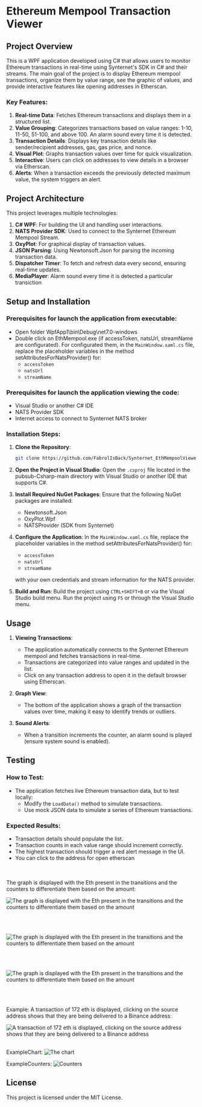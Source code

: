 # Ethereum Mempool Transaction Viewer

## Project Overview

This is a WPF application developed using C# that allows users to monitor Ethereum transactions in real-time using Synternet's SDK in C# and their streams. The main goal of the project is to display Ethereum mempool transactions, organize them by value range, see the graphic of values, and provide interactive features like opening addresses in Etherscan.

### Key Features:
1. **Real-time Data**: Fetches Ethereum transactions and displays them in a structured list.
2. **Value Grouping**: Categorizes transactions based on value ranges: 1-10, 11-50, 51-100, and above 100. An alarm sound every time it is detected.
3. **Transaction Details**: Displays key transaction details like sender/recipient addresses, gas, gas price, and nonce.
4. **Visual Plot**: Graphs transaction values over time for quick visualization.
5. **Interactive**: Users can click on addresses to view details in a browser via Etherscan.
6. **Alerts**: When a transaction exceeds the previously detected maximum value, the system triggers an alert.

## Project Architecture

This project leverages multiple technologies:

1. **C# WPF**: For building the UI and handling user interactions.
2. **NATS Provider SDK**: Used to connect to the Synternet Ethereum Mempool Stream.
3. **OxyPlot**: For graphical display of transaction values.
4. **JSON Parsing**: Using Newtonsoft.Json for parsing the incoming transaction data.
5. **Dispatcher Timer**: To fetch and refresh data every second, ensuring real-time updates.
6. **MediaPlayer**: Alarm sound every time it is detected a particular transiction

## Setup and Installation

### Prerequisites for launch the application from executable:
- Open folder WpfApp1\bin\Debug\net7.0-windows
- Double click on EthMempool.exe (if accessToken, natsUrl, streamName are configurated). For configurated them, in the `MainWindow.xaml.cs` file, replace the placeholder variables in the method setAttributesForNatsProvider() for:
    - `accessToken`
    - `natsUrl`
    - `streamName`

### Prerequisites for launch the application viewing the code:

- Visual Studio or another C# IDE
- NATS Provider SDK
- Internet access to connect to Synternet NATS broker

### Installation Steps:

1. **Clone the Repository**:
    ```bash
    git clone https://github.com/FabrolIsBack/Synternet_EthMempoolViewer.git
    ```

2. **Open the Project in Visual Studio**:
    Open the `.csproj` file located in the pubsub-Csharp-main directory with Visual Studio or another IDE that supports C#.

3. **Install Required NuGet Packages**:
    Ensure that the following NuGet packages are installed:
    - Newtonsoft.Json
    - OxyPlot.Wpf
    - NATSProvider (SDK from Synternet)

4. **Configure the Application**:
    In the `MainWindow.xaml.cs` file, replace the placeholder variables in the method setAttributesForNatsProvider() for:
    - `accessToken`
    - `natsUrl`
    - `streamName`
    
    with your own credentials and stream information for the NATS provider.

5. **Build and Run**:
    Build the project using `CTRL+SHIFT+B` or via the Visual Studio build menu.
    Run the project using `F5` or through the Visual Studio menu.

## Usage

1. **Viewing Transactions**:
   - The application automatically connects to the Synternet Ethereum mempool and fetches transactions in real-time.
   - Transactions are categorized into value ranges and updated in the list.
   - Click on any transaction address to open it in the default browser using Etherscan.

2. **Graph View**:
   - The bottom of the application shows a graph of the transaction values over time, making it easy to identify trends or outliers.
   
3. **Sound Alerts**:
   - When a transition increments the counter, an alarm sound is played (ensure system sound is enabled).

## Testing

### How to Test:
- The application fetches live Ethereum transaction data, but to test locally:
    - Modify the `LoadData()` method to simulate transactions.
    - Use mock JSON data to simulate a series of Ethereum transactions.
    
### Expected Results:
- Transaction details should populate the list.
- Transaction counts in each value range should increment correctly.
- The highest transaction should trigger a red alert message in the UI.
- You can click to the address for open etherscan

<br> <br>
The graph is displayed with the Eth present in the transitions and the counters to differentiate them based on the amount:<br>

![The graph is displayed with the Eth present in the transitions and the counters to differentiate them based on the amount](Example_images/example1.png)

<br><br>

![The graph is displayed with the Eth present in the transitions and the counters to differentiate them based on the amount](Example_images/example2.png)

<br><br>

![The graph is displayed with the Eth present in the transitions and the counters to differentiate them based on the amount](Example_images/example3.png)

<br><br>

Example:
A transaction of 172 eth is displayed, clicking on the source address shows that they are being delivered to a Binance address: <br>

![A transaction of 172 eth is displayed, clicking on the source address shows that they are being delivered to a Binance address](Example_images/172EthToBinance.png)
<br><br>

ExampleChart:
![The chart](Example_images/onlyChart.png)

ExampleCounters:
![Counters](Example_images/stressTestCounters.png)




## License
 
This project is licensed under the MIT License.
